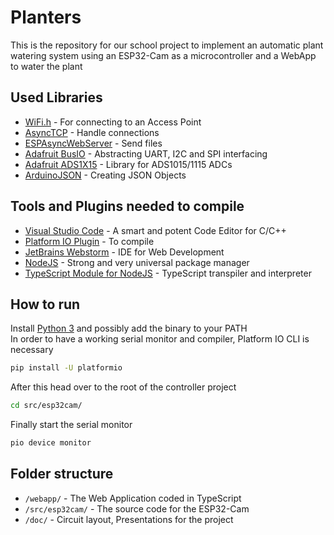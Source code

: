 # Planters
This is the repository for our school project to implement an automatic plant watering system using an ESP32-Cam as a microcontroller and a WebApp to water the plant

## Used Libraries
* [WiFi.h](https://platformio.org/lib/show/870/WiFi) - For connecting to an Access Point
* [AsyncTCP](https://github.com/me-no-dev/AsyncTCP) - Handle connections
* [ESPAsyncWebServer](https://github.com/me-no-dev/ESPAsyncWebServer) - Send files
* [Adafruit BusIO](https://platformio.org/lib/show/6214/Adafruit%20BusIO) - Abstracting UART, I2C and SPI interfacing
* [Adafruit ADS1X15](https://platformio.org/lib/show/342/Adafruit%20ADS1X15) - Library for ADS1015/1115 ADCs
* [ArduinoJSON](https://platformio.org/lib/show/64/ArduinoJson) - Creating JSON Objects

## Tools and Plugins needed to compile
* [Visual Studio Code](https://code.visualstudio.com/) - A smart and potent Code Editor for C/C++
* [Platform IO Plugin](https://platformio.org/platformio-ide) - To compile
* [JetBrains Webstorm](https://www.jetbrains.com/webstorm/) - IDE for Web Development
* [NodeJS](https://nodejs.org/en/) - Strong and very universal package manager
* [TypeScript Module for NodeJS](https://nodejs.dev/learn/nodejs-with-typescript) - TypeScript transpiler and interpreter

## How to run
Install [Python 3](https://www.python.org/downloads/) and possibly add the binary to your PATH  
In order to have a working serial monitor and compiler, Platform IO CLI is necessary
```bash
pip install -U platformio
```
After this head over to the root of the controller project
```bash
cd src/esp32cam/
```
Finally start the serial monitor
```bash
pio device monitor
```

## Folder structure
* ```/webapp/``` - The Web Application coded in TypeScript
* ```/src/esp32cam/``` - The source code for the ESP32-Cam
* ```/doc/``` - Circuit layout, Presentations for the project
